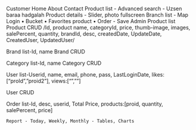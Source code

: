 Customer
	Home
	About
	Contact
	Product list - Advanced search - Uzsen baraa hadgalah
	Product details - Slider, photo fullscreen
	Branch list - Map
Login
	•	Bucket
	•	Favorites product
	•	Order - Save
Admin
	Product list
	Product CRUD
	/Id, product name, categoryId, price, thumb-image, images, salePercent, quantity, brandId, desc, createdDate, UpdateDate, CreatedUser, UpdatedUser/

Brand list-Id, name
	Brand CRUD

Category list-Id, name
	Category CRUD

User list-Userid, name, email, phone, pass, LastLoginDate, likes:[“proId”,”proid2”], views:[“”,””]
	
User CRUD

Order list-Id, desc, userid, Total Price, products:[proid, quantity, salePercent, price]

	Report - Today, Weekly, Monthly - Tables, Charts


	




